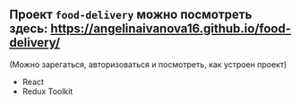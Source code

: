 ## Проект ```food-delivery``` можно посмотреть здесь: https://angelinaivanova16.github.io/food-delivery/
(Можно зарегаться, авторизоваться и посмотреть, как устроен проект)

* React
* Redux Toolkit
